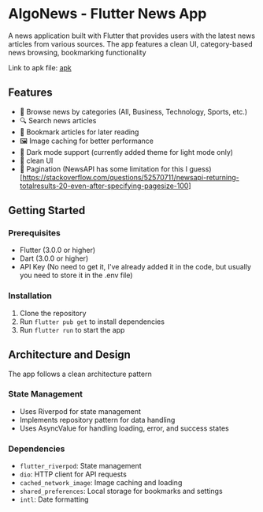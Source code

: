 # AlgoNews - Flutter News App

A news application built with Flutter that provides users with the latest news articles from various sources. The app features a clean UI, category-based news browsing, bookmarking functionality

Link to apk file: [apk](https://drive.google.com/file/d/1_PhTZHeua4huwBNj9AUMRs1WbYzbS2XH/view?usp=sharing)

## Features

- 📰 Browse news by categories (All, Business, Technology, Sports, etc.)
- 🔍 Search news articles
- 📑 Bookmark articles for later reading
- 🖼️ Image caching for better performance
- 🌙 Dark mode support (currently added theme for light mode only)
- 📱 clean UI
- 📄 Pagination (NewsAPI has some limitation for this I guess)[https://stackoverflow.com/questions/52570711/newsapi-returning-totalresults-20-even-after-specifying-pagesize-100]

## Getting Started

### Prerequisites

- Flutter (3.0.0 or higher)
- Dart (3.0.0 or higher)
- API Key (No need to get it, I've already added it in the code, but usually you need to store it in the .env file)

### Installation
1. Clone the repository
2. Run `flutter pub get` to install dependencies
3. Run `flutter run` to start the app


## Architecture and Design
The app follows a clean architecture pattern

### State Management
- Uses Riverpod for state management
- Implements repository pattern for data handling
- Uses AsyncValue for handling loading, error, and success states

### Dependencies
- `flutter_riverpod`: State management
- `dio`: HTTP client for API requests
- `cached_network_image`: Image caching and loading
- `shared_preferences`: Local storage for bookmarks and settings
- `intl`: Date formatting
